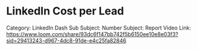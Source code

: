 # LinkedIn Cost per Lead

Category: LinkedIn Dash
Sub Subject: Number
Subject: Report
Video Link: https://www.loom.com/share/93dc6f147bb742f5b6150ee10e8e03f3?sid=29413243-d967-4dc8-91de-e4c25fa82846